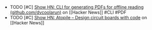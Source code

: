 - TODO [#C] [Show HN: CLI for generating PDFs for offline reading (github.com/dvcoolarun)](https://news.ycombinator.com/item?id=39265756) on [[Hacker News]] #CLI #PDF
- TODO [#C] [Show HN: Atopile – Design circuit boards with code](https://news.ycombinator.com/item?id=39263854) on [[Hacker News]]